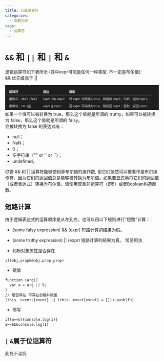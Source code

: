 ```yaml
---
title: 且或运算符
categories: 
  - 零散知识
tags: 
  - 运算符
---
```

# `&&` 和 `||` 和 `|` 和 `&`
逻辑运算符如下表所示 (其中expr可能是任何一种类型, 不一定是布尔值):    
&& 优先级高于 \|\|  

![控制台输出](./运算符/bg1.png) 
如果一个值可以被转换为 true，那么这个值就是所谓的 truthy，如果可以被转换为 false，那么这个值就是所谓的 falsy。  
会被转换为 false 的表达式有：
- null；
- NaN；
- 0；
- 空字符串（"" or '' or ``）；
- undefined。
  
尽管 && 和 || 运算符能够使用非布尔值的操作数, 但它们依然可以被看作是布尔操作符，因为它们的返回值总是能够被转换为布尔值。如果要显式地将它们的返回值（或者表达式）转换为布尔值，请使用双重非运算符（即!!）或者Boolean构造函数。
## 短路计算
由于逻辑表达式的运算顺序是从左到右，也可以用以下规则进行"短路"计算：
- (some falsy expression) && (expr) 短路计算的结果为假。
- (some truthy expression) || (expr) 短路计算的结果为真。
常见用法

- 判断对象属性是否存在
```
if(obj.prop&&obj.prop.prop)
```
- 赋值
```
function (arg){
  var a = arg || 5;
}
// 是否存在 不存在创建并赋值
(this._events[event] || (this._evnet[evnet] = [])).push(fn)
```
- 简写
```
if(a==b){console.log(1)}
a==b&&console.log(1)
```
## `|` `&`属于位运算符
此处不深究
